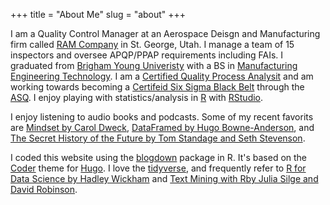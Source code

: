 +++
title = "About Me"
slug = "about"
+++

I am a Quality Control Manager at an Aerospace Deisgn and Manufacturing firm called [RAM Company](https://ramcompany.com/) in St. George, Utah. I manage a team of 15 inspectors and oversee APQP/PPAP requirements including FAIs. I graduated from [Brigham Young Univeristy](https://www.byu.edu/) with a BS in [Manufacturing Engineering Technology](https://met.et.byu.edu/). I am a [Certified Quality Process Analysit](https://asq.org/cert/quality-process-analyst) and am working towards becoming a [Certifeid Six Sigma Black Belt](https://asq.org/cert/six-sigma-black-belt) through the [ASQ](https://asq.org/). I enjoy playing with statistics/analysis in [R](https://www.r-project.org/) with [RStudio](https://www.rstudio.com/).

I enjoy listening to audio books and podcasts. Some of my recent favorits are [Mindset by Carol Dweck](https://mindsetonline.com/index.html), [DataFramed by Hugo Bowne-Anderson](https://www.datacamp.com/community/podcast), and [The Secret History of the Future by Tom Standage and Seth Stevenson](https://slate.com/technology/secret-history-of-the-future).

I coded this website using the [blogdown](https://bookdown.org/yihui/blogdown/) package in R. It's based on the [Coder](https://github.com/luizdepra/hugo-coder) theme for [Hugo](http://gohugo.io/). I love the [tidyverse](https://www.tidyverse.org/), and frequently refer to [R for Data Science by Hadley Wickham](https://r4ds.had.co.nz/) and [Text Mining with Rby Julia Silge and David Robinson](https://www.tidytextmining.com/).

